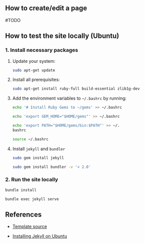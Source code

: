 

## How to create/edit a page

#TODO

## How to test the site locally (Ubuntu)

### **1. Install necessary packages**

1. Update your system:

    ```bash
    sudo apt-get update
    ```

 2. Install all prerequisites:

    ```bash
    sudo apt-get install ruby-full build-essential zlib1g-dev
    ```

3. Add the environment variables to `~/.bashrc` by running:

    ```bash
    echo '# Install Ruby Gems to ~/gems' >> ~/.bashrc
    ```
    ```bash
    echo 'export GEM_HOME="$HOME/gems"' >> ~/.bashrc
    ```
    ```bash
    echo 'export PATH="$HOME/gems/bin:$PATH"' >> ~/.
    bashrc
    ```
    ```bash
    source ~/.bashrc
    ```

4. Install `jekyll` and `bundler`

    ```bash
    sudo gem install jekyll
    ```

    ```bash
    sudo gem install bundler -v '< 2.0'
    ```


### **2. Run the site locally**

```bash
bundle install
```

```bash
bundle exec jekyll serve
```

## References

- [Template source](https://github.com/CloudCannon/edition-jekyll-template)

- [Installing Jekyll on Ubuntu](https://jekyllrb.com/docs/installation/ubuntu/)